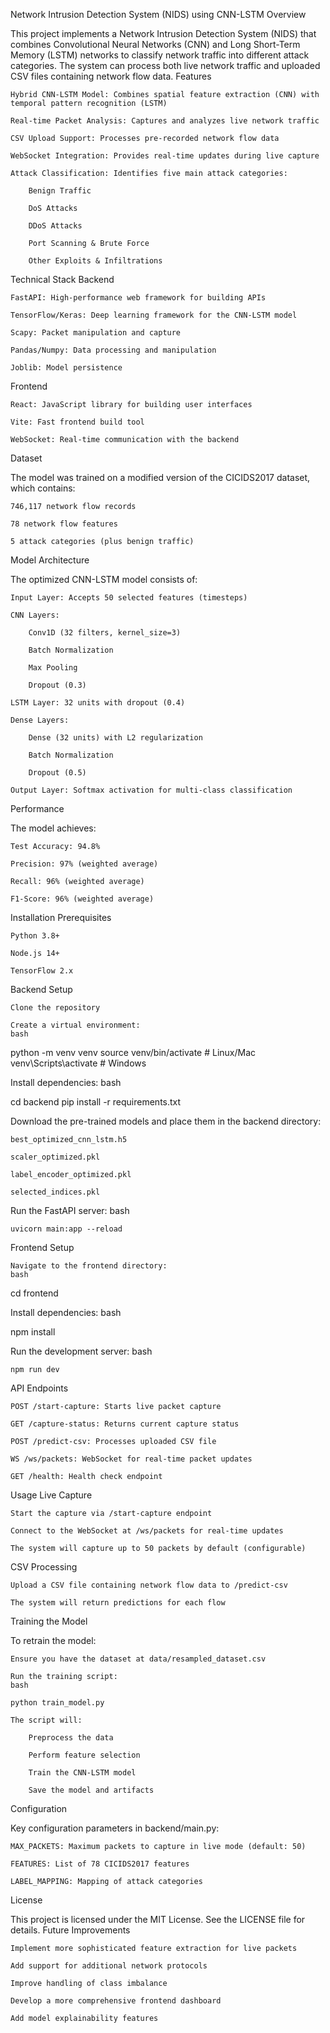 Network Intrusion Detection System (NIDS) using CNN-LSTM
Overview

This project implements a Network Intrusion Detection System (NIDS) that combines Convolutional Neural Networks (CNN) and Long Short-Term Memory (LSTM) networks to classify network traffic into different attack categories. The system can process both live network traffic and uploaded CSV files containing network flow data.
Features

    Hybrid CNN-LSTM Model: Combines spatial feature extraction (CNN) with temporal pattern recognition (LSTM)

    Real-time Packet Analysis: Captures and analyzes live network traffic

    CSV Upload Support: Processes pre-recorded network flow data

    WebSocket Integration: Provides real-time updates during live capture

    Attack Classification: Identifies five main attack categories:

        Benign Traffic

        DoS Attacks

        DDoS Attacks

        Port Scanning & Brute Force

        Other Exploits & Infiltrations

Technical Stack
Backend

    FastAPI: High-performance web framework for building APIs

    TensorFlow/Keras: Deep learning framework for the CNN-LSTM model

    Scapy: Packet manipulation and capture

    Pandas/Numpy: Data processing and manipulation

    Joblib: Model persistence

Frontend

    React: JavaScript library for building user interfaces

    Vite: Fast frontend build tool

    WebSocket: Real-time communication with the backend

Dataset

The model was trained on a modified version of the CICIDS2017 dataset, which contains:

    746,117 network flow records

    78 network flow features

    5 attack categories (plus benign traffic)

Model Architecture

The optimized CNN-LSTM model consists of:

    Input Layer: Accepts 50 selected features (timesteps)

    CNN Layers:

        Conv1D (32 filters, kernel_size=3)

        Batch Normalization

        Max Pooling

        Dropout (0.3)

    LSTM Layer: 32 units with dropout (0.4)

    Dense Layers:

        Dense (32 units) with L2 regularization

        Batch Normalization

        Dropout (0.5)

    Output Layer: Softmax activation for multi-class classification

Performance

The model achieves:

    Test Accuracy: 94.8%

    Precision: 97% (weighted average)

    Recall: 96% (weighted average)

    F1-Score: 96% (weighted average)

Installation
Prerequisites

    Python 3.8+

    Node.js 14+

    TensorFlow 2.x

Backend Setup

    Clone the repository

    Create a virtual environment:
    bash

python -m venv venv
source venv/bin/activate  # Linux/Mac
venv\Scripts\activate     # Windows

Install dependencies:
bash

cd backend
pip install -r requirements.txt

Download the pre-trained models and place them in the backend directory:

    best_optimized_cnn_lstm.h5

    scaler_optimized.pkl

    label_encoder_optimized.pkl

    selected_indices.pkl

Run the FastAPI server:
bash

    uvicorn main:app --reload

Frontend Setup

    Navigate to the frontend directory:
    bash

cd frontend

Install dependencies:
bash

npm install

Run the development server:
bash

    npm run dev

API Endpoints

    POST /start-capture: Starts live packet capture

    GET /capture-status: Returns current capture status

    POST /predict-csv: Processes uploaded CSV file

    WS /ws/packets: WebSocket for real-time packet updates

    GET /health: Health check endpoint

Usage
Live Capture

    Start the capture via /start-capture endpoint

    Connect to the WebSocket at /ws/packets for real-time updates

    The system will capture up to 50 packets by default (configurable)

CSV Processing

    Upload a CSV file containing network flow data to /predict-csv

    The system will return predictions for each flow

Training the Model

To retrain the model:

    Ensure you have the dataset at data/resampled_dataset.csv

    Run the training script:
    bash

    python train_model.py

    The script will:

        Preprocess the data

        Perform feature selection

        Train the CNN-LSTM model

        Save the model and artifacts

Configuration

Key configuration parameters in backend/main.py:

    MAX_PACKETS: Maximum packets to capture in live mode (default: 50)

    FEATURES: List of 78 CICIDS2017 features

    LABEL_MAPPING: Mapping of attack categories

License

This project is licensed under the MIT License. See the LICENSE file for details.
Future Improvements

    Implement more sophisticated feature extraction for live packets

    Add support for additional network protocols

    Improve handling of class imbalance

    Develop a more comprehensive frontend dashboard

    Add model explainability features
